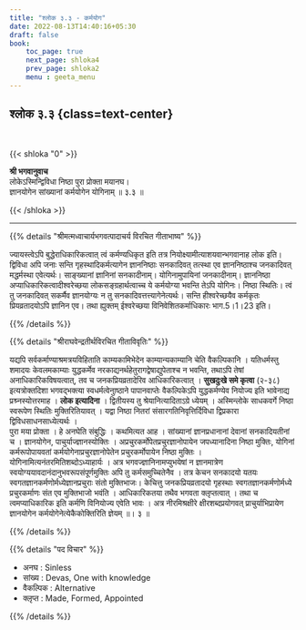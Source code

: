 ```yaml
---
title: "श्लोक ३.३ - कर्मयोग"
date: 2022-08-13T14:40:16+05:30
draft: false
book:
    toc_page: true
    next_page: shloka4
    prev_page: shloka2
    menu : geeta_menu
---
```




## श्लोक ३.३ {class=text-center}

<br/>

{{< shloka  "0"  >}}

**श्री भगवानुवाच**  
लोकेऽस्मिन्द्विविधा निष्ठा पुरा प्रोक्ता मयानघ।  
ज्ञानयोगेन सांख्यानां कर्मयोगेन योगिनाम् ॥ ३.३ ॥

{{< /shloka >}}

---


{{% details "श्रीमत्मध्वाचार्यभगवत्पादाचर्य विरचित  गीताभाष्य" %}}

ज्यायस्त्वेऽपि बुद्धेराधिकारिकत्वात् त्वं कर्मण्यधिकृत इति तत्र नियोक्ष्यामीत्याशयवान्भगवानाह लोक इति। द्विविधा अपि जनाः सन्ति गृहस्थादिकर्मत्यागेन ज्ञाननिष्ठाः सनकादिवत् तत्स्था एव ज्ञाननिष्ठाश्च जनकादिवत् मद्धर्मस्था एवेत्यर्थः। साङ्ख्यानां ज्ञानिनां सनकादीनाम्। योगिनामुपायिनां जनकादीनाम्। ज्ञाननिष्ठा अप्याधिकारिकत्वादीश्वरेच्छया लोकसङ्ग्रहार्थत्वाच्च ये कर्मयोग्या भवन्ति तेऽपि योगिनः। निष्ठा स्थितिः। त्वं तु जनकादिवत् सकर्मैव ज्ञानयोग्यः न तु सनकादिवत्तत्त्यागेनेत्यर्थः। सन्ति हीश्वरेच्छयैव कर्मकृतः प्रियव्रतादयोऽपि ज्ञानिन एव। तथा ह्युक्तम् ईश्वरेच्छया विनिवेशितकर्माधिकारः भाग.5।1।23 इति।

{{% /details %}}



{{% details "श्रीराघवेन्द्रतीर्थविरचित गीताविवृतिः" %}}

यद्यपि सर्वकर्माण्याश्रमत्रयविहिताति काम्यकामिभेदेन काम्यान्यकाम्यानि
चेति वैकल्पिकानि । यतिधर्मस्तु शमादयः केवलमकाम्याः युद्धकर्मेव
नरकाद्यनर्थहेतुरागद्वेषाद्युपेताश्च न भवन्ति, तथाऽपि तेषां
अनाधिकारिकविषयत्वात्‌, तव च जनकप्रियव्रतादेरिव आधिकारिकत्वात्‌ ।
 **सुखदुःखे समे कृत्वा** (२-३८) इत्यत्रोक्तदिशा भगवद्भक्त्या 
 स्वधर्मत्वेनाुष्ठाने
पापानवाप्तेः  वैकल्पिकेऽपि युद्धकर्मण्येव नियोज्य इति भावेनाद्य प्रश्र्नस्योत्तरमाह ।  **लोक इत्यादिना** । द्वितीयस्य तु  श्रेयानित्यादिताऽग्रे ध्येयम्‌ । अस्मिन्लोके
साधकवर्गे निष्ठा स्वरूपेण स्थितिः मुक्तिरितियावत्‌ । यद्वा निष्ठा नितरां
संसारगतिनिवृत्तिर्दिविधा द्विप्रकारा द्विविधसाधनसाध्येत्यर्थः ।  
पुरा मया प्रोक्ता । हे अनघेति संबुद्धिः । कथमित्यत आह । सांख्यानां 
ज्ञानप्रधानानां देवानां सनकादियतीनां च । ज्ञानयोगेन, 
पाचुर्याज्ज्ञानस्योक्तिः । अप्रचुरकर्मोपेतप्रचुरज्ञानोपायेन 
जपध्यानादिना निष्ठा मुक्तिः, योगिनां
कर्मरूपोपायवतां कर्मयोगेनाप्रचुरज्ञानोपेतेन प्रचुरकर्मोपायेन निष्ठा 
मुक्तिः । योगिनामित्यनंतरमितिशब्दोऽध्याहार्यः । अत्र 
भगवज्ज्ञानिनामप्युभयेषां न ज्ञानमात्रेण 
स्वयोग्ययावदानंदानुभवरूपसंपूर्णमुक्तिः  अपि तु 
कर्मसमुच्चितेनैव । तत्र केचन सनकादयो यतयः 
स्वगतज्ञानकर्मणोर्मध्येज्ञानप्रचुराः संतो मुक्तिभाजः।
केचित्तु जनकप्रियव्रतादयो गृहस्थाः स्वगतज्ञानकर्मणोर्मध्ये 
प्रचुरकर्माणः संत एव मुक्तिभाजो भवंति । 
आधिकारिकतया तथैव भगवता क्लृप्तत्वात्‌ । तथा च
त्वमप्याधिकारिक इति कर्मणि विनियोज्य एवेति भावः । अत्र
नीरमिश्रक्षीरे  क्षीरशब्दप्रयोगवत् प्राचुर्याभिप्रायेण ज्ञानयोगेन
कर्मयोगेनेत्येकैकोक्तिरिति ज्ञेयम्‌ ॥। ३ ॥

{{% /details %}}



{{% details "पद विचार" %}}

- अनघ : Sinless
- सांख्य : Devas, One with knowledge
- वैकल्पिक : Alternative
- क्लृप्त : Made, Formed, Appointed

{{% /details %}}
